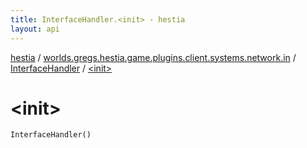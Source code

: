 ```yaml
---
title: InterfaceHandler.<init> - hestia
layout: api
---
```


<div class='api-docs-breadcrumbs'><a href="../../index.html">hestia</a> / <a href="../index.html">worlds.gregs.hestia.game.plugins.client.systems.network.in</a> / <a href="index.html">InterfaceHandler</a> / <a href="./-init-.html">&lt;init&gt;</a></div>

# &lt;init&gt;

<div class="signature"><code><span class="identifier">InterfaceHandler</span><span class="symbol">(</span><span class="symbol">)</span></code></div>

